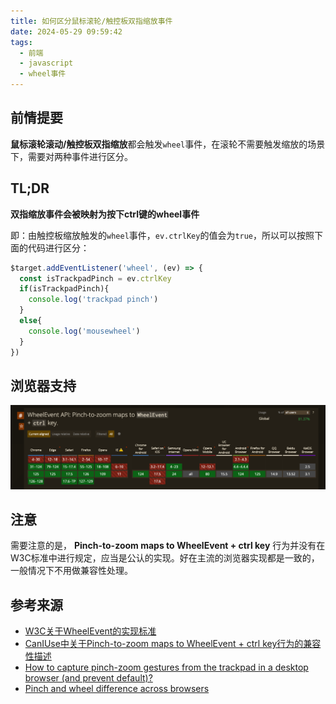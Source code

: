 ```yaml
---
title: 如何区分鼠标滚轮/触控板双指缩放事件
date: 2024-05-29 09:59:42
tags:
  - 前端
  - javascript
  - wheel事件
---
```


## 前情提要
**鼠标滚轮滚动/触控板双指缩放**都会触发`wheel`事件，在滚轮不需要触发缩放的场景下，需要对两种事件进行区分。

## TL;DR
**双指缩放事件会被映射为按下ctrl键的wheel事件**

即：由触控板缩放触发的`wheel`事件，`ev.ctrlKey`的值会为`true`，所以可以按照下面的代码进行区分：
```javascript
$target.addEventListener('wheel', (ev) => {
  const isTrackpadPinch = ev.ctrlKey 
  if(isTrackpadPinch){
    console.log('trackpad pinch')
  }
  else{
    console.log('mousewheel')
  }
})
```

## 浏览器支持
![浏览器支持（截至文章发布）](../images/posts/20240529102800.png)

## 注意
需要注意的是， **Pinch-to-zoom maps to WheelEvent + ctrl key** 行为并没有在W3C标准中进行规定，应当是公认的实现。好在主流的浏览器实现都是一致的，一般情况下不用做兼容性处理。

## 参考来源
- [W3C关于WheelEvent的实现标准](https://www.w3.org/TR/uievents/#events-wheelevents)
- [CanIUse中关于Pinch-to-zoom maps to WheelEvent + ctrl key行为的兼容性描述](https://caniuse.com/mdn-api_wheelevent_pinch_to_zoom_support)
- [How to capture pinch-zoom gestures from the trackpad in a desktop browser (and prevent default)?](https://stackoverflow.com/questions/68808218/how-to-capture-pinch-zoom-gestures-from-the-trackpad-in-a-desktop-browser-and-p)
- [Pinch and wheel difference across browsers](https://github.com/pmndrs/use-gesture/discussions/518)

